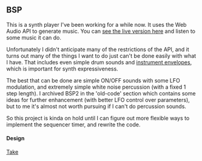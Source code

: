 ## BSP

This is a synth player I've been working for a while now. It uses the Web Audio API to generate music. You can [see the live version here]([https://bryc.github.io/code/bsp/](https://bryc.github.io/code/bsp/)) and listen to some music it can do.

Unfortunately I didn't anticipate many of the restrictions of the API, and it turns out many of the things I want to do just can't be done easily with what I have. That includes even simple drum sounds and [instrument envelopes](https://en.wikipedia.org/wiki/Envelope_(music)), which is important for synth expressiveness.

The best that can be done are simple ON/OFF sounds with some LFO modulation, and extremely simple white noise percussion (with a fixed 1 step length). I archived BSP2 in the 'old-code' section which contains some ideas for further enhancement (with better LFO control over parameters), but to me it's almost not worth pursuing if I can't do percussion sounds.

So this project is kinda on hold until I can figure out more flexible ways to implement the sequencer timer, and rewrite the code.

#### Design

[Take](https://cdn.dribbble.com/userupload/4157925/file/original-5a6064180af4bed14275d7f8f9fdfede.png?compress=1&resize=1200x900&vertical=center)